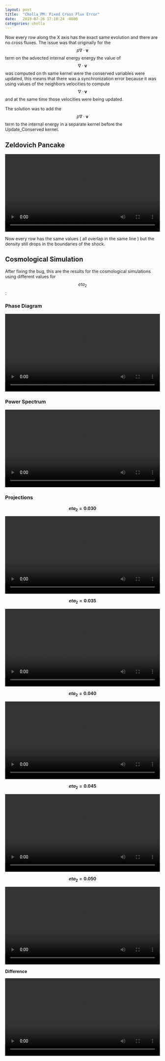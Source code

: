 ```yaml
---
layout: post
title:  "Cholla_PM: Fixed Cross Flux Error"
date:   2019-07-26 17:10:24 -0800
categories: cholla
---
```



Now every row along the X axis has the exact same evolution and there are no cross fluxes. The issue was that originally for the $$p \nabla \cdot \mathbf{v} $$ term on the advected internal energy energy the value of  $$ \nabla \cdot \mathbf{v} $$  was computed on th same kernel were the conserved variables were updated, this means that there was a synchronization error because it was using values of the neighbors velocities to compute  $$ \nabla \cdot \mathbf{v} $$ and at the same time those velocities were being updated. 

The solution was to add the  $$p \nabla \cdot \mathbf{v} $$ term to the internal energy in a separate kernel before the Update_Conserved kernel.


## Zeldovich Pancake 

<div style="text-align: center">
<video src="{{ site.url }}assets/videos/zeldovich_fixed_cross_flux.mp4" width="100%"  height="auto" controls preload> </video>
</div>

Now every row has the same values ( all overlap in the same line ) but the density still drops in the boundaries of the shock.

## Cosmological Simulation 

After fixing the bug, this are the results for the cosmological simulations using different values for $$eta_2$$:

### Phase Diagram 

<div style="text-align: center">
<video src="{{ site.url }}assets/videos/phase_diagram_new_eta2.mp4" width="100%"  height="auto" controls preload> </video>
</div>


### Power Spectrum

<div style="text-align: center">
<video src="{{ site.url }}assets/videos/ps_128_eta2_new.mp4" width="100%"  height="auto" controls preload> </video>
</div>

### Projections

**$$eta_2 = 0.030 $$**
<div style="text-align: center">
<video src="{{ site.url }}assets/videos/chemistry_128_eta2_0.030.mp4" width="100%"  height="auto" controls preload> </video>
</div>

**$$eta_2 = 0.035 $$**
<div style="text-align: center">
<video src="{{ site.url }}assets/videos/chemistry_128_eta2_0.035.mp4" width="100%"  height="auto" controls preload> </video>
</div>

**$$eta_2 = 0.040 $$**
<div style="text-align: center">
<video src="{{ site.url }}assets/videos/chemistry_128_eta2_0.040.mp4" width="100%"  height="auto" controls preload> </video>
</div>

**$$eta_2 = 0.045 $$**
<div style="text-align: center">
<video src="{{ site.url }}assets/videos/chemistry_128_eta2_0.045.mp4" width="100%"  height="auto" controls preload> </video>
</div>

**$$eta_2 = 0.050 $$**
<div style="text-align: center">
<video src="{{ site.url }}assets/videos/chemistry_128_eta2_0.050.mp4" width="100%"  height="auto" controls preload> </video>
</div>

**Difference**
<div style="text-align: center">
<video src="{{ site.url }}assets/videos/chemistry_128_difference.mp4" width="100%"  height="auto" controls preload> </video>
</div>

